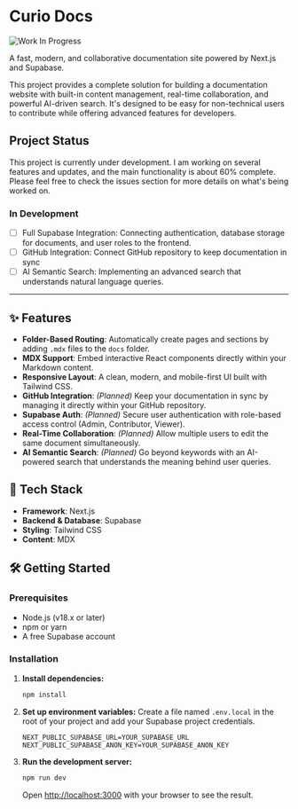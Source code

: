 # Curio Docs 
![Work In Progress](https://img.shields.io/badge/Status-In%20Progress-yellow)

A fast, modern, and collaborative documentation site powered by Next.js and Supabase.

This project provides a complete solution for building a documentation website with built-in content management, real-time collaboration, and powerful AI-driven search. It's designed to be easy for non-technical users to contribute while offering advanced features for developers.



## Project Status
This project is currently under development. I am working on several features and updates, and the main functionality is about 60% complete. Please feel free to check the issues section for more details on what's being worked on.

### In Development
- [ ] Full Supabase Integration: Connecting authentication, database storage for documents, and user roles to the frontend.
- [ ] GitHub Integration: Connect GitHub repository to keep documentation in sync
- [ ] AI Semantic Search: Implementing an advanced search that understands natural language queries.

---

## ✨ Features

* **Folder-Based Routing**: Automatically create pages and sections by adding `.mdx` files to the `docs` folder.
* **MDX Support**: Embed interactive React components directly within your Markdown content.
* **Responsive Layout**: A clean, modern, and mobile-first UI built with Tailwind CSS.
* **GitHub Integration**: *(Planned)* Keep your documentation in sync by managing it directly within your GitHub repository.
* **Supabase Auth**: *(Planned)* Secure user authentication with role-based access control (Admin, Contributor, Viewer).
* **Real-Time Collaboration**: *(Planned)* Allow multiple users to edit the same document simultaneously.
* **AI Semantic Search**: *(Planned)* Go beyond keywords with an AI-powered search that understands the meaning behind user queries.

## 🚀 Tech Stack

-   **Framework**: Next.js
-   **Backend & Database**: Supabase
-   **Styling**: Tailwind CSS
-   **Content**: MDX

## 🛠️ Getting Started

### Prerequisites

-   Node.js (v18.x or later)
-   npm or yarn
-   A free Supabase account

### Installation

1.  **Install dependencies:**
    ```bash
    npm install
    ```

2.  **Set up environment variables:**
    Create a file named `.env.local` in the root of your project and add your Supabase project credentials.
    ```env
    NEXT_PUBLIC_SUPABASE_URL=YOUR_SUPABASE_URL
    NEXT_PUBLIC_SUPABASE_ANON_KEY=YOUR_SUPABASE_ANON_KEY
    ```

3.  **Run the development server:**
    ```bash
    npm run dev
    ```
    Open [http://localhost:3000](http://localhost:3000) with your browser to see the result.
